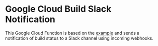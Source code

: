 # Google Cloud Build Slack Notification

This Google Cloud Function is based on the [example](https://cloud.google.com/cloud-build/docs/configure-third-party-notifications) and sends a notification of build status to a Slack channel using incoming webhooks.